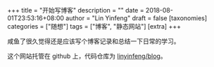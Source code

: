 +++
title = "开始写博客"
description = ""
date = 2018-08-01T23:53:16+08:00
author = "Lin Yinfeng"
draft = false
[taxonomies]
categories = ["随想"]
tags = ["博客", "静态网站"]
[extra]
+++

咸鱼了很久觉得还是应该写个博客记录和总结一下日常的学习。

<!-- more -->

这个网站托管在 github 上，代码仓库为 [linyinfeng/blog](https://github.com/linyinfeng/blog)。
